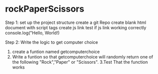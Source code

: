 # rockPaperScissors

Step 1:
 set up the project structure
  create a git Repo
  create blank html document with script tags
  create js link 
  test if js link working correctly 
   console.log("Hello, World!) 

Step 2:
Write the logic to get computer choice
   1. create a funtion named getcomputerchoice
   2. Write a funtion so that getcomputerchoice will randomly return one of the following "Rock","Paper" or "Scissors".
   3.Test That the function works